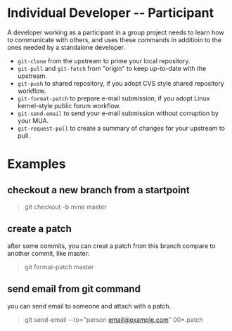 # Individual Developer -- Participant #

A developer working as a participant in a group project needs to learn how to communicate with others, and uses these commands in additioin to the ones needed by a standalone developer.

 - `git-clone` from the upstream to prime your local repository.
 - `git-pull` and `git-fetch` from "origin" to keep up-to-date with the upstream.
 - `git-push` to shared repository, if you adopt CVS style shared repository workflow.
 - `git-format-patch` to prepare e-mail submission, if you adopt Linux kernel-style public forum workflow.
 - `git-send-email` to send your e-mail submission without corruption by your MUA.
 - `git-request-pull` to create a summary of changes for your upstream to pull.



# Examples #

## checkout a new branch from a startpoint ##

> git checkout -b mine master


## create a patch ##

after some commits, you can creat a patch from this branch compare to another commit, like master:

> git format-patch master


## send email from git command ##
you can send email to someone and attach with a patch.

> git send-email --to="person <email@example.com>" 00*.patch

